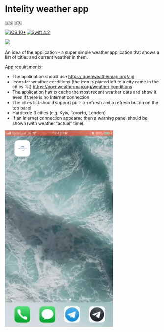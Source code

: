 # Intelity weather app

🇺🇸 🇺🇦

[![iOS 10+](https://img.shields.io/badge/iOS-10%2B-green.svg)](https://github.com/MikaelMelkonyan/Intelity)
[![Swift 4.2](https://img.shields.io/badge/Swift-4.2-orange.svg)](https://github.com/MikaelMelkonyan/Intelity)

[![](https://cdn.rawgit.com/sindresorhus/awesome/d7305f38d29fed78fa85652e3a63e154dd8e8829/media/badge.svg)](https://github.com/MikaelMelkonyan/Intelity)


An idea of the application - a super simple weather application that shows a list of cities and current weather in them.

App requirements:
- The application should use https://openweathermap.org/api
- Icons for weather conditions (the icon is placed left to a city name in the cities list) https://openweathermap.org/weather-conditions 
- The application has to cache the most recent weather data and show it even if there is no Internet connection
- The cities list should support pull-to-refresh and a refresh button on the top panel
- Hardcode 3 cities (e.g. Kyiv, Toronto, London)
- If an Internet connection appeared then a warning panel should be shown (with weather “actual” time).



![](video.gif)
